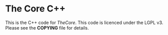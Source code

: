 # The Core C++ #

This is the C++ code for _TheCore_. This code is licenced under the LGPL v3. Please see the **COPYING** file for details.
